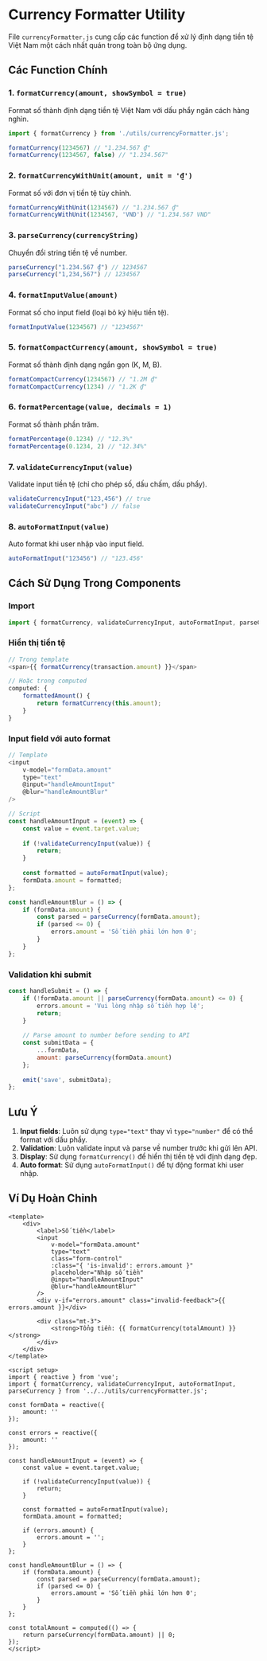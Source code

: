 # Currency Formatter Utility

File `currencyFormatter.js` cung cấp các function để xử lý định dạng tiền tệ Việt Nam một cách nhất quán trong toàn bộ ứng dụng.

## Các Function Chính

### 1. `formatCurrency(amount, showSymbol = true)`
Format số thành định dạng tiền tệ Việt Nam với dấu phẩy ngăn cách hàng nghìn.

```javascript
import { formatCurrency } from './utils/currencyFormatter.js';

formatCurrency(1234567) // "1.234.567 ₫"
formatCurrency(1234567, false) // "1.234.567"
```

### 2. `formatCurrencyWithUnit(amount, unit = '₫')`
Format số với đơn vị tiền tệ tùy chỉnh.

```javascript
formatCurrencyWithUnit(1234567) // "1.234.567 ₫"
formatCurrencyWithUnit(1234567, 'VND') // "1.234.567 VND"
```

### 3. `parseCurrency(currencyString)`
Chuyển đổi string tiền tệ về number.

```javascript
parseCurrency("1.234.567 ₫") // 1234567
parseCurrency("1,234,567") // 1234567
```

### 4. `formatInputValue(amount)`
Format số cho input field (loại bỏ ký hiệu tiền tệ).

```javascript
formatInputValue(1234567) // "1234567"
```

### 5. `formatCompactCurrency(amount, showSymbol = true)`
Format số thành định dạng ngắn gọn (K, M, B).

```javascript
formatCompactCurrency(1234567) // "1.2M ₫"
formatCompactCurrency(1234) // "1.2K ₫"
```

### 6. `formatPercentage(value, decimals = 1)`
Format số thành phần trăm.

```javascript
formatPercentage(0.1234) // "12.3%"
formatPercentage(0.1234, 2) // "12.34%"
```

### 7. `validateCurrencyInput(value)`
Validate input tiền tệ (chỉ cho phép số, dấu chấm, dấu phẩy).

```javascript
validateCurrencyInput("123,456") // true
validateCurrencyInput("abc") // false
```

### 8. `autoFormatInput(value)`
Auto format khi user nhập vào input field.

```javascript
autoFormatInput("123456") // "123.456"
```

## Cách Sử Dụng Trong Components

### Import
```javascript
import { formatCurrency, validateCurrencyInput, autoFormatInput, parseCurrency } from '../../utils/currencyFormatter.js';
```

### Hiển thị tiền tệ
```javascript
// Trong template
<span>{{ formatCurrency(transaction.amount) }}</span>

// Hoặc trong computed
computed: {
    formattedAmount() {
        return formatCurrency(this.amount);
    }
}
```

### Input field với auto format
```javascript
// Template
<input 
    v-model="formData.amount" 
    type="text" 
    @input="handleAmountInput"
    @blur="handleAmountBlur"
/>

// Script
const handleAmountInput = (event) => {
    const value = event.target.value;
    
    if (!validateCurrencyInput(value)) {
        return;
    }
    
    const formatted = autoFormatInput(value);
    formData.amount = formatted;
};

const handleAmountBlur = () => {
    if (formData.amount) {
        const parsed = parseCurrency(formData.amount);
        if (parsed <= 0) {
            errors.amount = 'Số tiền phải lớn hơn 0';
        }
    }
};
```

### Validation khi submit
```javascript
const handleSubmit = () => {
    if (!formData.amount || parseCurrency(formData.amount) <= 0) {
        errors.amount = 'Vui lòng nhập số tiền hợp lệ';
        return;
    }
    
    // Parse amount to number before sending to API
    const submitData = {
        ...formData,
        amount: parseCurrency(formData.amount)
    };
    
    emit('save', submitData);
};
```

## Lưu Ý

1. **Input fields**: Luôn sử dụng `type="text"` thay vì `type="number"` để có thể format với dấu phẩy.
2. **Validation**: Luôn validate input và parse về number trước khi gửi lên API.
3. **Display**: Sử dụng `formatCurrency()` để hiển thị tiền tệ với định dạng đẹp.
4. **Auto format**: Sử dụng `autoFormatInput()` để tự động format khi user nhập.

## Ví Dụ Hoàn Chỉnh

```vue
<template>
    <div>
        <label>Số tiền</label>
        <input 
            v-model="formData.amount" 
            type="text" 
            class="form-control"
            :class="{ 'is-invalid': errors.amount }"
            placeholder="Nhập số tiền" 
            @input="handleAmountInput"
            @blur="handleAmountBlur"
        />
        <div v-if="errors.amount" class="invalid-feedback">{{ errors.amount }}</div>
        
        <div class="mt-3">
            <strong>Tổng tiền: {{ formatCurrency(totalAmount) }}</strong>
        </div>
    </div>
</template>

<script setup>
import { reactive } from 'vue';
import { formatCurrency, validateCurrencyInput, autoFormatInput, parseCurrency } from '../../utils/currencyFormatter.js';

const formData = reactive({
    amount: ''
});

const errors = reactive({
    amount: ''
});

const handleAmountInput = (event) => {
    const value = event.target.value;
    
    if (!validateCurrencyInput(value)) {
        return;
    }
    
    const formatted = autoFormatInput(value);
    formData.amount = formatted;
    
    if (errors.amount) {
        errors.amount = '';
    }
};

const handleAmountBlur = () => {
    if (formData.amount) {
        const parsed = parseCurrency(formData.amount);
        if (parsed <= 0) {
            errors.amount = 'Số tiền phải lớn hơn 0';
        }
    }
};

const totalAmount = computed(() => {
    return parseCurrency(formData.amount) || 0;
});
</script> 
